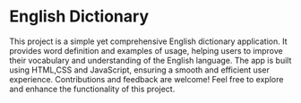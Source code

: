 <h1>English Dictionary</h1>
This project is a simple yet comprehensive English dictionary application. It provides word definition and examples of usage, helping users to improve their vocabulary and understanding of the English language. The app is built using HTML,CSS and JavaScript, ensuring a smooth and efficient user experience. Contributions and feedback are welcome! Feel free to explore and enhance the functionality of this project.
